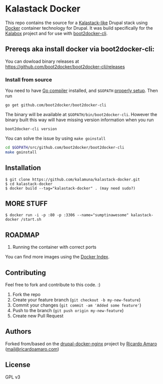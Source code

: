 Kalastack Docker
===================

This repo contains the source for a [Kalastack-like](https://github.com/kalamuna/kalastack/) Drupal stack using [Docker](http://docker.io) container technology for Drupal. It was
build specifically for the [Kalabox](http://kalabox.kalamuna.com) project and for use with [boot2docker-cli](https://github.com/boot2docker/boot2docker-cli).

## Prereqs aka install docker via boot2docker-cli:

You can dowload binary releases at https://github.com/boot2docker/boot2docker-cli/releases

### Install from source

You need to have [Go compiler](http://golang.org) installed, and `$GOPATH`
[properly setup](http://golang.org/doc/code.html#GOPATH). Then run

    go get github.com/boot2docker/boot2docker-cli

The binary will be available at `$GOPATH/bin/boot2docker-cli`. However the
binary built this way will have missing version information when you run

    boot2docker-cli version

You can solve the issue by using `make goinstall`

```sh
cd $GOPATH/src/github.com/boot2docker/boot2docker-cli
make goinstall
```

## Installation

```
$ git clone https://github.com/kalamuna/kalastack-docker.git
$ cd kalastack-docker
$ docker build --tag="kalastack-docker" . (may need sudo?)
```

## MORE STUFF
```
$ docker run -i -p :80 -p :3306 --name="sumptinawesome" kalastack-docker /start.sh
```
## ROADMAP
1. Running the container with correct ports

You can find more images using the [Docker Index](https://index.docker.io/).


## Contributing
Feel free to fork and contribute to this code. :)

1. Fork the repo
2. Create your feature branch (`git checkout -b my-new-feature`)
3. Commit your changes (`git commit -am 'Added some feature'`)
4. Push to the branch (`git push origin my-new-feature`)
5. Create new Pull Request

## Authors

Forked from/based on the [drupal-docker-nginx](https://github.com/ricardoamaro/docker-drupal-nginx) project by  [Ricardo Amaro](https://github.com/ricardoamaro) (<mail@ricardoamaro.com>)

## License
GPL v3
